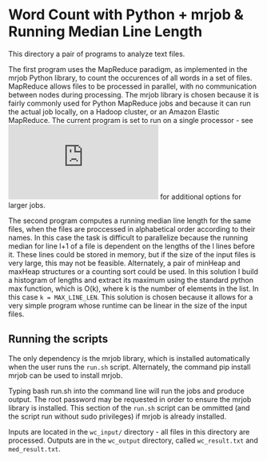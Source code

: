 Word Count with Python + mrjob & Running Median Line Length 
===========================================================

This directory a pair of programs to analyze text files.

The first program uses the MapReduce paradigm, as implemented in
the mrjob Python library, to count the occurences of all words in a 
set of files. MapReduce allows files to be processed in parallel,
with no communication between nodes during processing. The mrjob library is
chosen because it is fairly commonly used for Python MapReduce jobs and
because it can run the actual job locally, on a Hadoop cluster, or an Amazon Elastic 
MapReduce. The current program is set to run on a single processor - see
![python mrjob user guide](https://pythonhosted.org/mrjob/guides/quickstart.html#running-your-job-different-ways)
for additional options for larger jobs. 

The second program computes a running median line length for the same 
files, when the files are proccessed in alphabetical order according to 
their names. In this case the task is difficult to parallelize because
the running median for line l+1 of a file is dependent on the lengths of
the l lines before it. These lines could be stored in memory, but if the
size of the input files is very large, this may not be feasible. Alternately,
a pair of minHeap and maxHeap structures or a counting sort could be used.
In this solution I build a histogram of lengths and extract its maximum using
the standard python max function, which is O(k), where k is the number of
elements in the list. In this case `k = MAX_LINE_LEN`. This solution is chosen
because it allows for a very simple program whose runtime can be linear in the 
size of the input files.

Running the scripts
-----------------------
The only dependency is the mrjob library, which is installed automatically
when the user runs the `run.sh` script. Alternately, the command
    pip install mrjob
can be used to install mrjob. 

Typing
    bash run.sh
into the command line will run the jobs and produce output. The root password may
be requested in order to ensure the mrjob library is installed. This section of the `run.sh`
script can be ommitted (and the script run without sudo privileges) if mrjob is already installed. 

Inputs are located in the `wc_input/` directory - all files in this directory are processed. Outputs are
in the `wc_output` directory, called `wc_result.txt` and `med_result.txt`.
